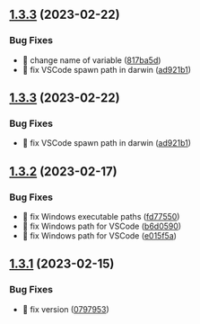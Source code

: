 ## [1.3.3](https://github.com/Exlint/cli/compare/v1.3.2...v1.3.3) (2023-02-22)


### Bug Fixes

* 🐞 change name of variable ([817ba5d](https://github.com/Exlint/cli/commit/817ba5dd14bdac19946f66a36a594e59f87b0e4c))
* 🐞 fix VSCode spawn path in darwin ([ad921b1](https://github.com/Exlint/cli/commit/ad921b13bcbeab8ba07a7ec0e39e7e8900c5d939))

## [1.3.3](https://github.com/Exlint/cli/compare/v1.3.2...v1.3.3) (2023-02-22)


### Bug Fixes

* 🐞 fix VSCode spawn path in darwin ([ad921b1](https://github.com/Exlint/cli/commit/ad921b13bcbeab8ba07a7ec0e39e7e8900c5d939))

## [1.3.2](https://github.com/Exlint/cli/compare/v1.3.1...v1.3.2) (2023-02-17)


### Bug Fixes

* 🐞 fix Windows executable paths ([fd77550](https://github.com/Exlint/cli/commit/fd77550d2571310fd5dc4ab78345b45baab860f3))
* 🐞 fix Windows path for VSCode ([b6d0590](https://github.com/Exlint/cli/commit/b6d05907e75b77de0042f6626cd98dc3e1378a85))
* 🐞 fix Windows path for VSCode ([e015f5a](https://github.com/Exlint/cli/commit/e015f5a72d456debdeedc73ea91d6b26805e2edd))

## [1.3.1](https://github.com/Exlint/cli/compare/v1.3.0...v1.3.1) (2023-02-15)


### Bug Fixes

* 🐞 fix version ([0797953](https://github.com/Exlint/cli/commit/079795356038734a3ed05b6b1acfbeb77aa0b7f1))
